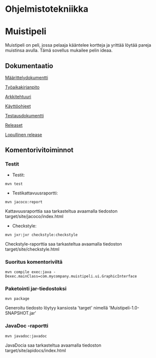 # Ohjelmistotekniikka

# Muistipeli

Muistipeli on peli, jossa pelaaja kääntelee kortteja ja yrittää löytää pareja muistinsa avulla.
Tämä sovellus mukailee pelin ideaa. 

## Dokumentaatio

[Määrittelydokumentti](https://github.com/ArttuJanhunen/ot-harjoitustyo/blob/master/dokumentaatio/maarittelydokumentti.md)

[Työaikakirjanpito](https://github.com/ArttuJanhunen/ot-harjoitustyo/blob/master/dokumentaatio/tyoaikakirjanpito.md)

[Arkkitehtuuri](https://github.com/ArttuJanhunen/ot-harjoitustyo/blob/master/dokumentaatio/arkkitehtuuri.md)

[Käyttöohjeet](https://github.com/ArttuJanhunen/ot-harjoitustyo/blob/master/dokumentaatio/kayttoohje.md)

[Testausdokumentti](https://github.com/ArttuJanhunen/ot-harjoitustyo/blob/master/dokumentaatio/testausdokumentti.md)

[Releaset](https://github.com/ArttuJanhunen/ot-harjoitustyo/releases)

[Lopullinen release](https://github.com/ArttuJanhunen/ot-harjoitustyo/releases/tag/Viikko7)

## Komentorivitoiminnot

### Testit

* Testit:
```
mvn test
```

* Testikattavuusraportti:
``` 
mvn jacoco:report
```
Kattavuusraporttia saa tarkasteltua avaamalla tiedoston target/site/jacoco/index.html

* Checkstyle:
``` 
mvn jxr:jxr checkstyle:checkstyle 
```
Checkstyle-raporttia saa tarkasteltua avaamalla tiedoston target/site/checkstyle.html

### Suoritus komentoriviltä
```
mvn compile exec:java -Dexec.mainClass=com.mycompany.muistipeli.ui.GraphicInterface
```

### Paketointi jar-tiedostoksi
```
mvn package
```
Generoitu tiedosto löytyy kansiosta 'target' nimellä 'Muistipeli-1.0-SNAPSHOT.jar'

### JavaDoc -raportti
```
mvn javadoc:javadoc
```
JavaDocia saa tarkasteltua avaamalla tiedoston target/site/apidocs/index.html
